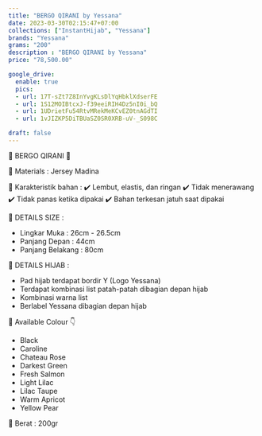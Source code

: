```yaml
---
title: "BERGO QIRANI by Yessana"
date: 2023-03-30T02:15:47+07:00
collections: ["InstantHijab", "Yessana"]
brands: "Yessana"
grams: "200"
description : "BERGO QIRANI by Yessana"
price: "78,500.00"

google_drive:
  enable: true
  pics:
  - url: 17T-sZt7Z8InYvgKLsDlYqHbklXdserFE
  - url: 1S12MOIBtcxJ-f39eeiRIH4Dz5nI0i_bQ
  - url: 1UDrietFu54RtvMRekMeKCvEZ0tnAGdTI
  - url: 1vJIZKP5DiTBUaSZ0SR0XRB-uV-_S098C

draft: false
---
```


🌸 BERGO QIRANI 🌸

💎 Materials : Jersey Madina

💎 Karakteristik bahan :
✔️ Lembut, elastis, dan ringan
✔️ Tidak menerawang
✔️ Tidak panas ketika dipakai
✔️ Bahan terkesan jatuh saat dipakai

💎 DETAILS SIZE :
- Lingkar Muka : 26cm - 26.5cm
- Panjang Depan : 44cm
- Panjang Belakang : 80cm

💎 DETAILS HIJAB :
- Pad hijab terdapat bordir Y (Logo Yessana)
- Terdapat kombinasi list patah-patah dibagian depan hijab
- Kombinasi warna list 
- Berlabel Yessana dibagian depan hijab

💎 Available Colour 👇
- Black
- Caroline
- Chateau Rose
- Darkest Green
- Fresh Salmon
- Light Lilac
- Lilac Taupe
- Warm Apricot
- Yellow Pear

💎 Berat :
200gr
